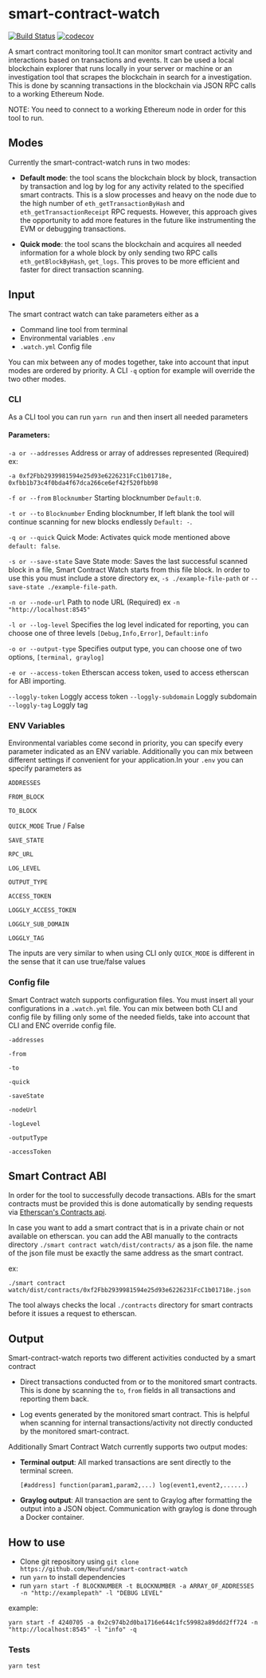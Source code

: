# smart-contract-watch
[![Build Status](https://travis-ci.org/Neufund/smart-contract-watch.svg?branch=master)](https://travis-ci.org/Neufund/smart-contract-watch) [![codecov](https://codecov.io/gh/Neufund/smart-contract-watch/branch/master/graph/badge.svg)](https://codecov.io/gh/Neufund/smart-contract-watch)

A smart contract monitoring tool.It can monitor smart contract activity and interactions based on transactions and events. It can be used a local blockchain explorer that runs locally in your server or machine or an investigation tool that scrapes the blockchain in search for a investigation. This is done by scanning transactions in the blockchain via JSON RPC calls to a working Ethereum Node.

NOTE: You need to connect to a working Ethereum node in order for this tool to run.
## Modes

Currently the smart-contract-watch runs in two modes:

- **Default mode**: the tool scans the blockchain block by block, transaction by transaction and log by log for any activity related to the specified smart contracts. This is a slow processes and heavy on the node due to the high number of `eth_getTransactionByHash` and `eth_getTransactionReceipt` RPC requests. However, this approach gives the opportunity to add more features in the future like instrumenting the EVM or debugging transactions.

- **Quick mode**: the tool scans the blockchain and acquires all needed information for a whole block by only sending two RPC calls `eth_getBlockByHash`, `get_logs`. This proves to be more efficient and faster for direct transaction scanning.

## Input
The smart contract watch can take parameters either as a
  - Command line tool from terminal
  - Environmental variables `.env`
  - `.watch.yml` Config file
  
You can mix between any of modes together, take into account that input modes are ordered by priority. A CLI `-q` option for example will override the two other modes.
### CLI
As a CLI tool you can run
`yarn run` and then insert all needed parameters
#### Parameters:
`-a or --addresses` Address or array of addresses represented (Required) ex:

`-a 0xf2Fbb2939981594e25d93e6226231FcC1b01718e, 0xfbb1b73c4f0bda4f67dca266ce6ef42f520fbb98`

`-f or --from` `Blocknumber` Starting blocknumber `Default:0`.

`-t or --to` `Blocknumber` Ending blocknumber, If left blank the tool will continue scanning for new blocks endlessly `Default: -`.

`-q or --quick` Quick Mode: Activates quick mode mentioned above `default: false`.

`-s or --save-state` Save State mode: Saves the last successful scanned block in a file, Smart Contract Watch starts from this file block. In order to use this you must include a store directory
ex, `-s ./example-file-path` or `--save-state ./example-file-path`.

`-n or --node-url` Path to node URL (Required) ex `-n "http://localhost:8545"`

`-l or --log-level` Specifies the log level indicated for reporting, you can choose one of three levels `[Debug,Info,Error]`, `Default:info`

`-o or --output-type` Specifies output type, you can choose one of two options,
`[terminal, graylog]`

`-e or --access-token` Etherscan access token, used to access etherscan for ABI importing. 

`--loggly-token`      Loggly access token
`--loggly-subdomain`  Loggly subdomain
`--loggly-tag`        Loggly tag

### ENV Variables 
Environmental variables come second in priority, you can specify every parameter indicated as an ENV variable. Additionally you can mix between different settings if convenient for your application.In your `.env` you can specify parameters as

`ADDRESSES`

`FROM_BLOCK` 

`TO_BLOCK`

`QUICK_MODE` True / False

`SAVE_STATE`

`RPC_URL`

`LOG_LEVEL`

`OUTPUT_TYPE`

`ACCESS_TOKEN`

`LOGGLY_ACCESS_TOKEN`

`LOGGLY_SUB_DOMAIN`

`LOGGLY_TAG`


The inputs are very similar to when using CLI only `QUICK_MODE` is different in the sense that it can use true/false values

### Config file
Smart Contract watch supports configuration files. You must insert all your configurations in a `.watch.yml` file. You can mix between both CLI and config file by filling only some of the needed fields, take into account that CLI and ENC override config file.

`-addresses`

`-from`

`-to`

`-quick`

`-saveState`

`-nodeUrl`

`-logLevel`

`-outputType`

`-accessToken`

## Smart Contract ABI
In order for the tool to successfully decode transactions. ABIs for the smart contracts must be provided this is done automatically by sending requests via [Etherscan's Contracts api](https://etherscan.io/apis#contracts). 

In case you want to add a smart contract that is in a private chain or not available on etherscan. you can add the ABI manually to the contracts directory `./smart contract watch/dist/contracts/` as a json file. the name of the json file must be exactly the same address as the smart contract. 

ex:

`./smart contract watch/dist/contracts/0xf2Fbb2939981594e25d93e6226231FcC1b01718e.json`

The tool always checks the local `./contracts` directory for smart contracts before it issues a request to etherscan. 

## Output
Smart-contract-watch reports two different activities conducted by a smart contract
- Direct transactions conducted from or to the monitored smart contracts. This is done by scanning the `to`, `from` fields in all transactions and reporting them back.

- Log events generated by the monitored smart contract. This is helpful when scanning for internal transactions/activity not directly conducted by the monitored smart-contract.

Additionally Smart Contract Watch currently supports two output modes:
- **Terminal output**: All marked transactions are sent directly to the terminal screen.

  `[#address] function(param1,param2,...) log(event1,event2,......)`
- **Graylog output**: All transaction are sent to Graylog after   formatting the output into a JSON object. Communication with graylog is done through a Docker container.


## How to use
- Clone git repository using 
 `git clone https://github.com/Neufund/smart-contract-watch`
- run `yarn` to install dependencies
- run `yarn start -f BLOCKNUMBER -t BLOCKNUMBER -a ARRAY_OF_ADDRESSES -n "http://examplepath" -l "DEBUG LEVEL"`

example:

  `yarn start -f 4240705 -a 0x2c974b2d0ba1716e644c1fc59982a89ddd2ff724 -n "http://localhost:8545" -l "info" -q`

### Tests
`yarn test`
